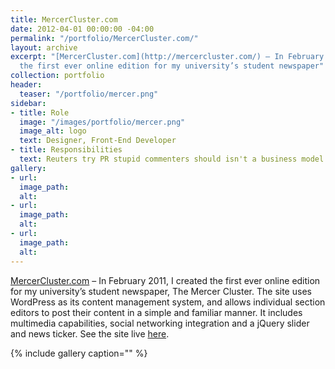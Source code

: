 ```yaml
---
title: MercerCluster.com
date: 2012-04-01 00:00:00 -04:00
permalink: "/portfolio/MercerCluster.com/"
layout: archive
excerpt: "[MercerCluster.com](http://mercercluster.com/) – In February 2011, I created
  the first ever online edition for my university’s student newspaper"
collection: portfolio
header:
  teaser: "/portfolio/mercer.png"
sidebar:
- title: Role
  image: "/images/portfolio/mercer.png"
  image_alt: logo
  text: Designer, Front-End Developer
- title: Responsibilities
  text: Reuters try PR stupid commenters should isn't a business model
gallery:
- url: 
  image_path: 
  alt: 
- url: 
  image_path: 
  alt: 
- url: 
  image_path: 
  alt: 
---
```


[MercerCluster.com](http://mercercluster.com/) – In February 2011, I created the first ever online edition for my university’s student newspaper, The Mercer Cluster. The site uses WordPress as its content management system, and allows individual section editors to post their content in a simple and familiar manner. It includes multimedia capabilities, social networking integration and a jQuery slider and news ticker. See the site live [here](http://mercercluster.com/).

{% include gallery caption="" %}
